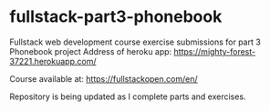 # fullstack-part3-phonebook
Fullstack web development course exercise submissions for part 3 Phonebook project
Address of heroku app: https://mighty-forest-37221.herokuapp.com/

Course available at: https://fullstackopen.com/en/

Repository is being updated as I complete parts and exercises.
